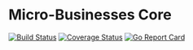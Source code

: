 # Micro-Businesses Core

[![Build Status](https://travis-ci.org/micro-business/Micro-Business-Core.png)](https://travis-ci.org/micro-business/Micro-Business-Core)
[![Coverage Status](https://coveralls.io/repos/micro-business/Micro-Business-Core/badge.svg?branch=HEAD&service=github)](https://coveralls.io/github/micro-business/Micro-Business-Core?branch=HEAD)
[![Go Report Card](https://goreportcard.com/badge/micro-business/Micro-Business-Core)](https://goreportcard.com/report/micro-business/Micro-Business-Core)
